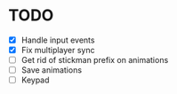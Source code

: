 # TODO

- [x] Handle input events
- [x] Fix multiplayer sync
- [ ] Get rid of stickman prefix on animations
- [ ] Save animations
- [ ] Keypad
